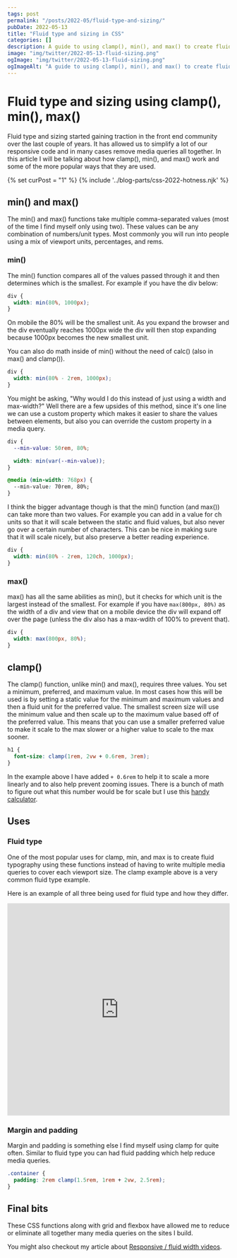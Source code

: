```yaml
---
tags: post
permalink: "/posts/2022-05/fluid-type-and-sizing/"
pubDate: 2022-05-13
title: "Fluid type and sizing in CSS"
categories: []
description: A guide to using clamp(), min(), and max() to create fluid type and sizing in CSS.
image: "img/twitter/2022-05-13-fluid-sizing.png"
ogImage: "img/twitter/2022-05-13-fluid-sizing.png"
ogImageAlt: "A guide to using clamp(), min(), and max() to create fluid type and sizing in CSS."
---
```


# Fluid type and sizing using clamp(), min(), max()

Fluid type and sizing started gaining traction in the front end community over the last couple of years. It has allowed us to simplify a lot of our responsive code and in many cases remove media queries all together. In this article I will be talking about how clamp(), min(), and max() work and some of the more popular ways that they are used.

{% set curPost = "1" %}
{% include '../blog-parts/css-2022-hotness.njk' %}

## min() and max()

The min() and max() functions take multiple comma-separated values (most of the time I find myself only using two). These values can be any combination of numbers/unit types. Most commonly you will run into people using a mix of viewport units, percentages, and rems.

### min()

The min() function compares all of the values passed through it and then determines which is the smallest. For example if you have the div below:

```css
div {
  width: min(80%, 1000px);
}
```

On mobile the 80% will be the smallest unit. As you expand the browser and the div eventually reaches 1000px wide the div will then stop expanding because 1000px becomes the new smallest unit.

You can also do math inside of min() without the need of calc() (also in max() and clamp()).

```css
div {
  width: min(80% - 2rem, 1000px);
}
```

You might be asking, "Why would I do this instead of just using a width and max-width?" Well there are a few upsides of this method, since it's one line we can use a custom property which makes it easier to share the values between elements, but also you can override the custom property in a media query.

```css
div {
  --min-value: 50rem, 80%;

  width: min(var(--min-value));
}

@media (min-width: 768px) {
  --min-value: 70rem, 80%;
}
```

I think the bigger advantage though is that the min() function (and max()) can take more than two values. For example you can add in a value for ch units so that it will scale between the static and fluid values, but also never go over a certain number of characters. This can be nice in making sure that it will scale nicely, but also preserve a better reading experience.

```css
div {
  width: min(80% - 2rem, 120ch, 1000px);
}
```

### max()

max() has all the same abilities as min(), but it checks for which unit is the largest instead of the smallest. For example if you have `max(800px, 80%)` as the width of a div and view that on a mobile device the div will expand off over the page (unless the div also has a max-wdith of 100% to prevent that).

```css
div {
  width: max(800px, 80%);
}
```

## clamp()

The clamp() function, unlike min() and max(), requires three values. You set a minimum, preferred, and maximum value. In most cases how this will be used is by setting a static value for the minimum and maximum values and then a fluid unit for the preferred value. The smallest screen size will use the minimum value and then scale up to the maximum value based off of the preferred value. This means that you can use a smaller preferred value to make it scale to the max slower or a higher value to scale to the max sooner.

```css
h1 {
  font-size: clamp(1rem, 2vw + 0.6rem, 3rem);
}
```

In the example above I have added `+ 0.6rem` to help it to scale a more linearly and to also help prevent zooming issues. There is a bunch of math to figure out what this number would be for scale but I use this [handy calculator](https://royalfig.github.io/fluid-typography-calculator/).

## Uses

### Fluid type

One of the most popular uses for clamp, min, and max is to create fluid typography using these functions instead of having to write multiple media queries to cover each viewport size. The clamp example above is a very common fluid type example.

Here is an example of all three being used for fluid type and how they differ.

<iframe height="480" style="width: 100%;" scrolling="no" title="Min, max, and clamp example on Codepen" src="https://codepen.io/craigwfox/embed/VwQjVyJ?default-tab=html%2Cresult" frameborder="no" loading="lazy" allowtransparency="true" allowfullscreen="true">
  See the Pen <a href="https://codepen.io/craigwfox/pen/VwQjVyJ">
  min and max example</a> by Craig Fox (<a href="https://codepen.io/craigwfox">@craigwfox</a>)
  on <a href="https://codepen.io">CodePen</a>.
</iframe>

### Margin and padding

Margin and padding is something else I find myself using clamp for quite often. Similar to fluid type you can had fluid padding which help reduce media queries.

```css
.container {
  padding: 2rem clamp(1.5rem, 1rem + 2vw, 2.5rem);
}
```

## Final bits

These CSS functions along with grid and flexbox have allowed me to reduce or eliminate all together many media queries on the sites I build.

You might also checkout my article about [Responsive / fluid width videos](https://craigwfox.com/posts/responsive-video-embeds/).
